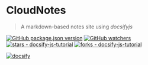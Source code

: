 # CloudNotes

> A markdown-based notes site using _docsifyjs_

[![GitHub package.json version](https://img.shields.io/github/package-json/v/yequanrui/CloudNotes)](https://github.com/yequanrui/CloudNotes "Go to homepage")
[![GitHub watchers](https://img.shields.io/github/watchers/yequanrui/CloudNotes?style=social)](https://github.com/yequanrui/CloudNotes/watchers)
[![stars - docsify-js-tutorial](https://img.shields.io/github/stars/yequanrui/CloudNotes?style=social)](https://github.com/yequanrui/CloudNotes/stargazers)
[![forks - docsify-js-tutorial](https://img.shields.io/github/forks/yequanrui/CloudNotes?style=social)](https://github.com/yequanrui/CloudNotes/network/members)

[![docsify](https://img.shields.io/npm/v/docsify?label=docsify)](https://docsify.js.org/ "Go to Docsify homepage")
